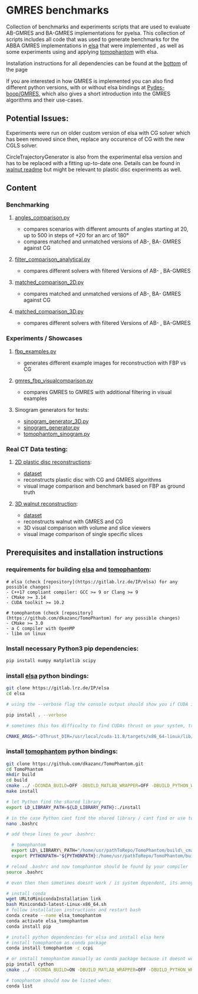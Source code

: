 # GMRES benchmarks

Collection of benchmarks and experiments scripts that are used to evaluate AB-GMRES and BA-GMRES implementations for pyelsa. This collection of scripts includes all code that was used to generate benchmarks for the ABBA GMRES implementations in [elsa](https://gitlab.lrz.de/IP/elsa) that were implemented , as well as some experiments using and applying [tomophantom](https://github.com/dkazanc/TomoPhantom) with elsa.

Installation instructions for all dependencies can be found at the [bottom](#prerequisites-and-installation-instructions) of the page

If you are interested in how GMRES is implemented you can also find different python versions, with or without elsa bindings at [Pydes-boop/GMRES](https://github.com/Pydes-boop/GMRES), which also gives a short introduction into the GMRES algorithms and their use-cases.

## Potential Issues:

Experiments were run on older custom version of elsa with CG solver which has been removed since then, replace any occurence of CG with the new CGLS solver.

CircleTrajectoryGenerator is also from the experimental elsa version and has to be replaced with a fitting up-to-date one. Details can be found in [walnut readme](real_ct_data/walnut/README.md) but might be relevant to plastic disc experiments as well.

## Content

### Benchmarking
   

1.   [angles_comparison.py](benchmarking/angles_comparison.py)
     - compares scenarios with different amounts of angles starting at 20, up to 500 in steps of +20 for an arc of 180°
     - compares matched and unmatched versions of AB-, BA- GMRES against CG
     
1.   [filter_comparison_analytical.py](benchmarking/filter_comparison_analytical.py)
     - compares different solvers with filtered Versions of AB- , BA-GMRES 

3.   [matched_comparison_2D.py](benchmarking/matched_comparison_2D.py)
     - compares matched and unmatched versions of AB-, BA- GMRES against CG  
     
4.   [matched_comparison_3D.py](benchmarking/matched_comparison_3D.py)
     - compares different solvers with filtered Versions of AB- , BA-GMRES


### Experiments / Showcases

1.   [fbp_examples.py](experiments/fbp_examples.py)
     - generates different example images for reconstruction with FBP vs CG
     
2.   [gmres_fbp_visualcomparison.py](experiments/gmres_fbp_visualcomparison.py)
     - compares GMRES to GMRES with additional filtering in visual examples
     
3.   Sinogram generators for tests:
     - [sinogram_generator_3D.py](experiments/sinogram_generator_3D.py)
     - [sinogram_generator.py](experiments/sinogram_generator.py)
     - [tomophantom_sinogram.py](experiments/tomophantom_sinogram.py)
     

### Real CT Data testing:

1. [2D plastic disc reconstructions](real_ct_data/plastic_disc/):
     - [dataset](https://zenodo.org/record/6984868)
     - reconstructs plastic disc with CG and GMRES algorithms
     - visual image comparison and benchmark based on FBP as ground truth

2. [3D walnut reconstruction](real_ct_data/walnut/):
     - [dataset](https://zenodo.org/record/6986012)
     - reconstructs walnut with GMRES and CG
     - 3D visual comparison with volume and slice viewers
     - visual image comparison of single specific slices

## Prerequisites and installation instructions

### requirements for building [elsa](https://gitlab.lrz.de/IP/elsa) and [tomophantom](https://github.com/dkazanc/TomoPhantom):

```
# elsa (check [repository](https://gitlab.lrz.de/IP/elsa) for any possible changes)
- C++17 compliant compiler: GCC >= 9 or Clang >= 9
- CMake >= 3.14
- CUDA toolkit >= 10.2
```

```
# tomophantom (check [repository](https://github.com/dkazanc/TomoPhantom) for any possible changes)
- CMake >= 3.0
- a C compiler with OpenMP
- libm on linux
```

### Install necessary Python3 pip dependencies:

```bash
pip install numpy matplotlib scipy
```

### install [elsa](https://gitlab.lrz.de/IP/elsa) python bindings:

```bash
git clone https://gitlab.lrz.de/IP/elsa
cd elsa

# using the --verbose flag the console output should show you if CUDA is enabled

pip install . --verbose

# sometimes this has difficulty to find CUDAs thrust on your system, try linking your CUDA directory for CMake:

CMAKE_ARGS="-DThrust_DIR=/usr/local/cuda-11.8/targets/x86_64-linux/lib/cmake/thrust" pip install . --verbose
```

### install [tomophantom](https://github.com/dkazanc/TomoPhantom) python bindings:

```bash
git clone https://github.com/dkazanc/TomoPhantom.git
cd TomoPhantom
mkdir build
cd build
cmake ../ -DCONDA_BUILD=OFF -DBUILD_MATLAB_WRAPPER=OFF -DBUILD_PYTHON_WRAPPER=ON -DCMAKE_BUILD_TYPE=Release -DCMAKE_INSTALL_PREFIX=./install
make install

# let Python find the shared library
export LD_LIBRARY_PATH=${LD_LIBRARY_PATH}:./install

# in the case Python cant find the shared library / cant find or use tomophantom using the export (such was the case for me)
nano .bashrc

# add these lines to your .bashrc:

  # tomophantom
  export LD\_LIBRARY\_PATH="/home/usr/pathToRepo/TomoPhantom/build\_cmake/install/python:$LD\_LIBRARY\_PATH"
  export PYTHONPATH="${PYTHONPATH}:/home/usr/pathToRepo/TomoPhantom/build\_cmake/install/python"

# reload .bashrc and now tomophantom should be found by your compiler
source .bashrc

# even then then sometimes doesnt work / is system dependent, its annoying try getting it from conda ([conda cheatsheet](https://docs.conda.io/projects/conda/en/latest/user-guide/cheatsheet.html))

# install conda
wget URLtoMinicondaInstallation link
bash Miniconda3-latest-Linux-x86_64.sh
# follow installation instructions and restart bash
conda create --name elsa_tomophantom
conda activate elsa_tomophantom
conda install pip

# install python dependencies for elsa and install elsa here
# install tomophantom as conda package
conda install tomophantom -c ccpi

# or install tomophantom manually as conda package because it doesnt work sometimes, because of weird libgcc errors
pip install cython
cmake ../ -DCONDA_BUILD=ON -DBUILD_MATLAB_WRAPPER=OFF -DBUILD_PYTHON_WRAPPER=ON -DCMAKE_BUILD_TYPE=Release -DCMAKE_INSTALL_PREFIX=./install

# tomophantom should now be listed when:
conda list
```
